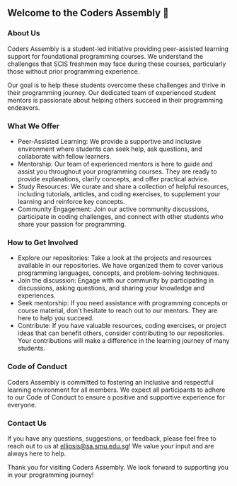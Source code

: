 ## Welcome to the Coders Assembly 🙌

<!--
**Here are some ideas to get you started:**

🙋‍♀️ A short introduction - what is your organization all about?
👀 Contribution guidelines - how do team members dive in?
👩‍💻 Useful resources - where do you keep your docs? Is there anything else the team should know?
🍪 Fun facts - what is your team's favorite snack?
🧙 Remember, you can do mighty things with the power of [Markdown](https://docs.github.com/github/writing-on-github/getting-started-with-writing-and-formatting-on-github/basic-writing-and-formatting-syntax)
-->

### About Us
Coders Assembly is a student-led initiative providing peer-assisted learning support for foundational programming courses. We understand the challenges that SCIS freshmen may face during these courses, particularly those without prior programming experience. 

Our goal is to help these students overcome these challenges and thrive in their programming journey. Our dedicated team of experienced student mentors is passionate about helping others succeed in their programming endeavors.

### What We Offer
* Peer-Assisted Learning: We provide a supportive and inclusive environment where students can seek help, ask questions, and collaborate with fellow learners.
* Mentorship: Our team of experienced mentors is here to guide and assist you throughout your programming courses. They are ready to provide explanations, clarify concepts, and offer practical advice.
* Study Resources: We curate and share a collection of helpful resources, including tutorials, articles, and coding exercises, to supplement your learning and reinforce key concepts.
* Community Engagement: Join our active community discussions, participate in coding challenges, and connect with other students who share your passion for programming.

### How to Get Involved
* Explore our repositories: Take a look at the projects and resources available in our repositories. We have organized them to cover various programming languages, concepts, and problem-solving techniques.
* Join the discussion: Engage with our community by participating in discussions, asking questions, and sharing your knowledge and experiences.
* Seek mentorship: If you need assistance with programming concepts or course material, don't hesitate to reach out to our mentors. They are here to help you succeed.
* Contribute: If you have valuable resources, coding exercises, or project ideas that can benefit others, consider contributing to our repositories. Your contributions will make a difference in the learning journey of many students.

### Code of Conduct
Coders Assembly is committed to fostering an inclusive and respectful learning environment for all members. We expect all participants to adhere to our Code of Conduct to ensure a positive and supportive experience for everyone.

### Contact Us
If you have any questions, suggestions, or feedback, please feel free to reach out to us at ellipsis@sa.smu.edu.sg! We value your input and are always here to help.

Thank you for visiting Coders Assembly. We look forward to supporting you in your programming journey!
